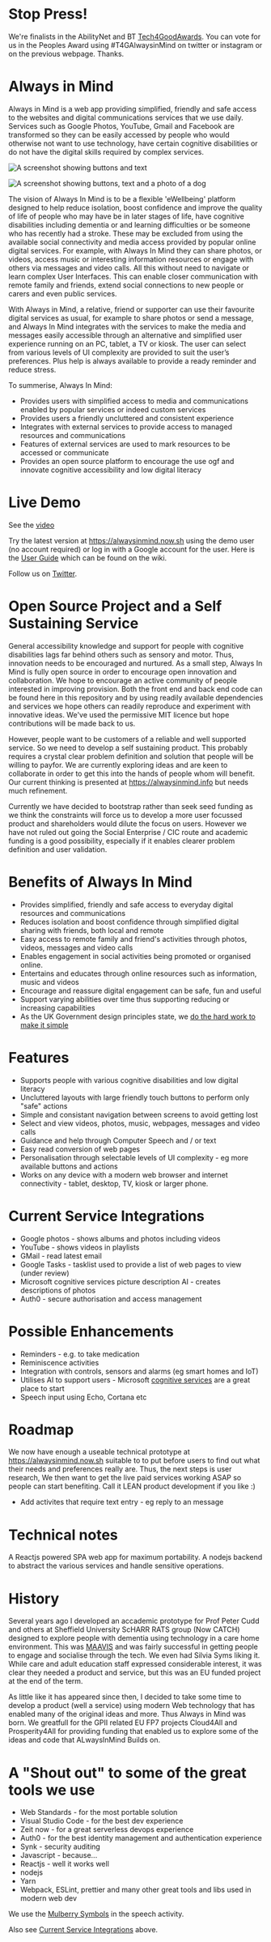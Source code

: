
# Stop Press!

We're finalists in the AbilityNet and BT [Tech4GoodAwards](https://www.tech4goodawards.com/finalist/always-in-mind/). You can vote for us in the Peoples Award using #T4GAlwaysinMind on twitter or instagram or on the previous webpage. Thanks.

# Always in Mind

Always in Mind is a web app providing simplified, friendly and safe access to the websites and digital communications services that we use daily. Services such as Google Photos, YouTube, Gmail and Facebook are transformed so they can be easily accessed by people who would otherwise not want to use technology, have certain cognitive disabilities or do not have the digital skills required by complex services.


![A screenshot showing buttons and text](screenshots/actvities.png "The activity selection screen with the supporters bar showing")


![A screenshot showing buttons, text and a photo of a dog](screenshots/photos.png "The photos slideshow screen showing Google photos")


The vision of Always In Mind is to be a flexible 'eWellbeing' platform designed to help reduce isolation, boost confidence and improve the quality of life of people who may have be in later stages of life, have cognitive disabilities including dementia or and learning difficulties or be someone who has recently had a stroke. These may be excluded from using the available social connectivity and media access provided by popular online digital services. For example, with Always In Mind they can share photos, or videos, access music or interesting information resources or engage with others via messages and video calls. All this without need to navigate or learn complex User Interfaces. This can enable closer communication with remote family and friends, extend social connections to new people or carers and even public services. 

With Always in Mind, a relative, friend or supporter can use their favourite digital services as usual, for example to share photos or send a message, and Always In Mind integrates with the services to make the media and messages easily accessible through an alternative and simplified user experience running on an PC, tablet, a TV or kiosk. The user can select from various levels of UI complexity are provided to suit the user’s preferences. Plus help is always available to provide a ready reminder and reduce stress.

To summerise, Always In Mind:

* Provides users with simplified access to media and communications enabled by popular services or indeed custom services
* Provides users a friendly uncluttered and consistent experience 
* Integrates with external services to provide access to managed resources and communications
* Features of external services are used to mark resources to be accessed or communicate
* Provides an open source platform to encourage the use ogf and innovate cognitive accessibility and low digital literacy 

# Live Demo

See the [video](http://youtu.be/LyJbLxjIls8?a)

Try the latest version at https://alwaysinmind.now.sh using the demo user (no account required) or log in with a Google account for the user. Here is the [User Guide](https://github.com/AlwaysInMind/aim-web-app/wiki/User-Guide-for-Always-in-Mind) which can be found on the wiki.

Follow us on [Twitter](https://twitter.com/AlwaysInMind_).

# Open Source Project and a Self Sustaining Service

General accessibility knowledge and support for people with cognitive disabilities lags far behind others such as sensory and motor. Thus, innovation needs to be encouraged and nurtured. As a small step, Always In Mind is fully open source in order to encourage open innovation and collaboration. We hope to encourage an active community of people interested in improving provision. Both the front end and back end code can be found here in this repository and by using readily available dependencies and services we hope others can readily reproduce and experiment with innovative ideas. We've used the permissive MIT licence but hope contributions will be made back to us.

However, people want to be customers of a reliable and well supported service. So we need to develop a self sustaining product. This probably requires a crystal clear problem definition and solution that people will be willing to payfor. We are currently exploring ideas and are keen to collaborate in order to get this into the hands of people whom will benefit. Our current thinking is presented at https://alwaysinmind.info but needs much refinement. 

Currently we have decided to bootstrap rather than seek seed funding as we think the constraints will force us to develop a more user focussed product and shareholders would dilute the focus on users. However we have not ruled out going the Social Enterprise / CIC route and academic funding is a good possibility, especially if it enables clearer problem definition and user validation.

# Benefits of Always In Mind
* Provides simplified, friendly and safe access to everyday digital resources and communications
* Reduces isolation and boost confidence through simplified digital sharing with friends, both local and remote
* Easy access to remote family and friend's activities through photos, videos, messages and video calls
* Enables engagement in social activities being promoted or organised online.
* Entertains and educates through online resources such as information, music and videos
* Encourage and reassure digital engagement can be safe, fun and useful
* Support varying abilities over time thus supporting reducing or increasing capabilities
* As the UK Government design principles state, we [do the hard work to make it simple](https://www.gov.uk/guidance/government-design-principles#do-the-hard-work-to-make-it-simple)

# Features
* Supports people with various cognitive disabilities and low digital literacy
* Uncluttered layouts with large friendly touch buttons to perform only "safe" actions
* Simple and consistant navigation between screens to avoid getting lost
* Select and view videos, photos, music, webpages, messages and video calls
* Guidance and help through Computer Speech and / or text
* Easy read conversion of web pages
* Personalisation through selectable levels of UI complexity - eg more available buttons and actions
* Works on any device with a modern web browser and internet connectivity - tablet, desktop, TV, kiosk or larger phone.

# Current Service Integrations

* Google photos - shows albums and photos including videos
* YouTube - shows videos in playlists
* GMail - read latest email
* Google Tasks - tasklist used to provide a list of web pages to view (under review)
* Microsoft cognitive services picture description AI - creates descriptions of photos
* Auth0 - secure authorisation and access management

# Possible Enhancements

* Reminders - e.g. to take medication
* Reminiscence activities
* Integration with controls, sensors and alarms (eg smart homes and IoT)
* Utilises AI to support users - Microsoft [cognitive services](https://azure.microsoft.com/en-us/services/cognitive-services/) are a great place to start
* Speech input using Echo, Cortana etc

# Roadmap

We now have enough a useable technical prototype at https://alwaysinmind.now.sh suitable to to put before users to find out what their needs and preferences really are. Thus, the next steps is user research, We then want to get the live paid services working ASAP so people can start benefiting. Call it LEAN product development if you like :)

* Add activites that require text entry - eg reply to an message

# Technical notes

A Reactjs powered SPA web app for maximum portability. A nodejs backend to abstract the various services and handle sensitive operations.

# History

Several years ago I developed an accademic prototype for Prof Peter Cudd and others at Sheffield University ScHARR RATS group (Now CATCH) designed to explore people with dementia using technology in a care home environment. This was [MAAVIS](http://maavis.fullmeasure.co.uk/) and was fairly successful in getting people to engage and socialise through the tech. We even had Silvia Syms liking it. While care and adult education staff expressed considerable interest, it was clear they needed a product and service, but this was an EU funded project at the end of the term.

As little like it has appeared since then, I decided to take some time to develop a product (well a service) using modern Web technology that has enabled many of the original ideas and more. Thus Always in Mind was born. We greatfull for the GPII related EU FP7 projects Cloud4All and Prosperity4All for providing funding that enabled us to explore some of the ideas and code that ALwaysInMind Builds on.

# A "Shout out" to some of the great tools we use 

* Web Standards - for the most portable solution
* Visual Studio Code - for the best dev experience
* Zeit now - for a great serverless devops experience
* Auth0 - for the best identity management and authentication experience
* Synk - security auditing
* Javascript - because...
* Reactjs - well it works well
* nodejs
* Yarn
* Webpack, ESLint, prettier and many other great tools and libs used in modern web dev

We use the [Mulberry Symbols](https://github.com/straight-street/mulberry-symbols) in the speech activity.

Also see [Current Service Integrations](#current-service-integrations) above.
